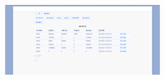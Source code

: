 # 
[link text itself]: https://lepuscloud.myqnapcloud.com:8081/SaleSystem
![alt text?](https://github.com/gemilepus/SaleSystem/blob/master/cover.png)
